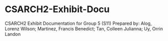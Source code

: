 # CSARCH2-Exhibit-Docu
CSARCH2 Exhibit Documentation for Group 5 (S11)
Prepared by:
Alog, Lorenz Wilson;
Martinez, Francis Benedict;
Tan, Colleen Julianna;
Uy, Orrin Landon
